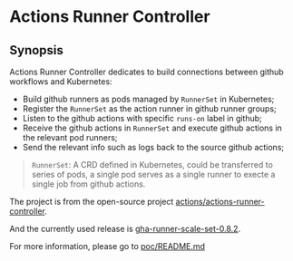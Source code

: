 # Actions Runner Controller

## Synopsis

Actions Runner Controller dedicates to build connections between github workflows and Kubernetes:

- Build github runners as pods managed by `RunnerSet` in Kubernetes;
- Register the `RunnerSet` as the action runner in github runner groups;
- Listen to the github actions with specific `runs-on` label in github;
- Receive the github actions in `RunnerSet` and execute github actions in the relevant pod runners;
- Send the relevant info such as logs back to the source github actions;

> `RunnerSet`: A CRD defined in Kubernetes, could be transferred to series of pods, a single pod serves as a single runner to execte a single job from github actions.

The project is from the open-source project [actions/actions-runner-controller](https://github.com/actions/actions-runner-controller).

And the currently used release is [gha-runner-scale-set-0.8.2](https://github.com/actions/actions-runner-controller/releases/tag/gha-runner-scale-set-0.8.2). 

For more information, please go to [poc/README.md](./poc/README.md)